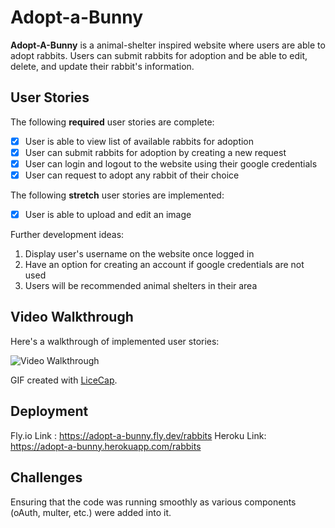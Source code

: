 # Adopt-a-Bunny

**Adopt-A-Bunny** is a animal-shelter inspired website where users are able to adopt rabbits. Users can submit rabbits for adoption and be able to edit, delete, and update their rabbit's information. 

## User Stories

The following **required** user stories are complete:

- [x] User is able to view list of available rabbits for adoption
- [x] User can submit rabbits for adoption by creating a new request
- [x] User can login and logout to the website using their google credentials
- [x] User can request to adopt any rabbit of their choice

The following **stretch** user stories are implemented:

- [x] User is able to upload and edit an image

Further development ideas:

1. Display user's username on the website once logged in
2. Have an option for creating an account if google credentials are not used
3. Users will be recommended animal shelters in their area

## Video Walkthrough

Here's a walkthrough of implemented user stories:

<img src='/public/adopt-a-bunny.gif' title='Video Walkthrough' width='' alt='Video Walkthrough' />

GIF created with [LiceCap](http://www.cockos.com/licecap/).

## Deployment

Fly.io Link : https://adopt-a-bunny.fly.dev/rabbits
Heroku Link: https://adopt-a-bunny.herokuapp.com/rabbits

## Challenges

Ensuring that the code was running smoothly as various components (oAuth, multer, etc.) were added into it. 